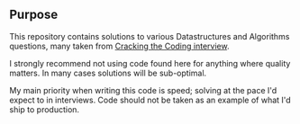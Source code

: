 ## Purpose

This repository contains solutions to various Datastructures and Algorithms questions, many taken from [Cracking the Coding interview](https://www.amazon.co.uk/dp/0984782850).

I strongly recommend not using code found here for anything where quality matters. In many cases solutions will be sub-optimal.

My main priority when writing this code is speed; solving at the pace I'd expect to in interviews. Code should not be taken as an example of what I'd ship to production.